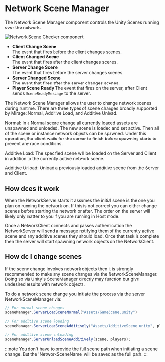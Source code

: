 # Network Scene Manager

The Network Scene Manager component controls the Unity Scenes running over the network.

![Network Scene Checker component](/img/components/NetworkSceneManager.png)

-   **Client Change Scene**  
    The event that fires before the client changes scenes.
-   **Client Changed Scene**  
    The event that fires after the client changes scenes.
-   **Server Change Scene**  
    The event that fires before the server changes scenes.
-   **Server Changed Scene**  
    The event that fires after the server changes scenes.
-   **Player Scene Ready**
    The event that fires on the server, after Client sends `SceneReadyMessage` to the server.

The Network Scene Manager allows the user to change network scenes during runtime. There are three types of scene changes broadly supported by Mirage: Normal, Additive Load, and Additive Unload.

Normal: In a Normal scene change all currently loaded assets are unspawned and unloaded. The new scene is loaded and set active. Then all of the scene or instance network objects can be spawned. Under this operation, the client waits for the server to finish before spawning starts to prevent any race conditions.

Additive Load: The specified scene will be loaded on the Server and Client in addition to the currently active network scene.

Additive Unload: Unload a previously loaded additive scene from the Server and Client.

## How does it work

When the NetworkServer starts it assumes the initial scene is the one you plan on running the network on. If this is not correct you can either change scenes before starting the network or after. The order on the server will likely only matter to you if you are running in Host mode.

Once a NetworkClient connects and passes authentication the NetworkServer will send a message notifying them of the currently active scene and any additive scenes they should load. Once that task is complete then the server will start spawning network objects on the NetworkClient.

## How do I change scenes

If the scene change involves network objects then it is strongly recommended to make any scene changes via the NetworkSceneManager. Doing so via Unity's SceneManager directly may function but give undesired results with network objects.

To do a network scene change you initiate the process via the server NetworkSceneManager via:

```cs
// For normal scene changes
sceneManager.ServerLoadSceneNormal("Assets/GameScene.unity");

// For additive scene loading
sceneManager.ServerLoadSceneAdditively("Assets/AdditiveScene.unity", players);

// For additive scene unloading
sceneManager.ServerUnloadSceneAdditively(scene, players);
```

:::note
You don't have to provide the full scene path when initiating a scene change. But the 'NetworkSceneName' will be saved as the full path.
:::